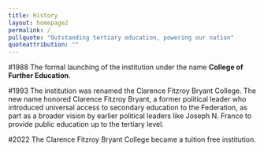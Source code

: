 ```yaml
---
title: History
layout: homepage2
permalink: /
pullquote: "Outstanding tertiary education, powering our nation"
quoteattribution: ""
---
```


#1988
The formal launching of the institution under the name **College of Further Education**.

#1993
The institution was renamed the Clarence Fitzroy Bryant College. The new name honored Clarence Fitzroy Bryant, a former political leader who introduced universal access to secondary education to the Federation, as part as a broader vision by earlier political leaders like Joseph N. France to provide public education up to the tertiary level.

#2022
The Clarence Fitzroy Bryant College became a tuition free institution.
